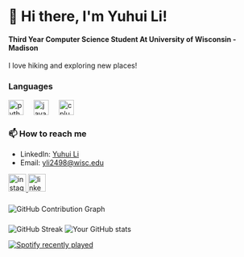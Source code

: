 ###
# 👋 Hi there, I'm Yuhui Li!
#### Third Year Computer Science Student At University of Wisconsin - Madison

I love hiking and exploring new places!

### Languages
<div align="left">
  <img src="https://cdn.jsdelivr.net/gh/devicons/devicon/icons/python/python-original.svg" height="30" alt="python logo"  />
  <img width="12" />
  <img src="https://cdn.jsdelivr.net/gh/devicons/devicon/icons/java/java-original.svg" height="30" alt="java logo"  />
  <img width="12" />
  <img src="https://cdn.jsdelivr.net/gh/devicons/devicon/icons/cplusplus/cplusplus-original.svg" height="30" alt="cplusplus logo"  />
</div>
</div>


### 📫 How to reach me
- LinkedIn: [Yuhui Li](https://www.linkedin.com/in/yuhuili2026/)
- Email: [yli2498@wisc.edu](mailto:johndoe@example.com)

<div align="left">
  <a href="https://www.instagram.com/_yuhuili_/" target="_blank">
    <img src="https://img.shields.io/static/v1?message=Instagram&logo=instagram&label=&color=E4405F&logoColor=white&labelColor=&style=for-the-badge" height="35" alt="instagram logo"  />
  </a>
  <a href="https://www.linkedin.com/in/yuhuili2026/" target="_blank">
    <img src="https://img.shields.io/static/v1?message=LinkedIn&logo=linkedin&label=&color=0077B5&logoColor=white&labelColor=&style=for-the-badge" height="35" alt="linkedin logo"  />
  </a>
</div>

###
![GitHub Contribution Graph](https://ghchart.rshah.org/UW-Yuhui-Li)
###
![GitHub Streak](https://github-readme-streak-stats.herokuapp.com?user=UW-Yuhui-Li&theme=radical)
![Your GitHub stats](https://github-readme-stats.vercel.app/api?username=UW-Yuhui-Li&show_icons=true&theme=radical)


<div align="left">
  <a href="https://open.spotify.com/user/31jvd4thnxbscp6ufhkvmc6f3biy">
    <img src="https://spotify-recently-played-readme.vercel.app/api?user=31jvd4thnxbscp6ufhkvmc6f3biy&count=3&unique=false" alt="Spotify recently played"  />
  </a>
</div>

